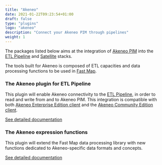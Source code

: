 ```yaml
---
title: "Akeneo"
date: 2021-01-22T09:23:54+01:00
draft: false
type: "plugins"
logo: "akeneo"
description: "Connect your Akeneo PIM through pipelines"
weight: 1
---
```


The packages listed below aims at the integration of [Akeneo PIM](https://www.akeneo.com) into the [ETL Pipeline](../../core-concept/satellite/pipeline) 
and [Satellite](../../core-concept/satellite) stacks.

The tools built for Akeneo is composed of ETL capacities and data processing functions to be used in
[Fast Map](../fast-map).

### The Akeneo plugin for ETL Pipeline

This plugin will enable Akeneo connectivity to the [ETL Pipeline](../../core-concept/satellite/pipeline), in order to
read and write from and to Akeneo PIM. This integration is compatible with both
[Akeneo Enterprise Edition client](https://github.com/akeneo/api-php-client-ee)
and the [Akeneo Community Edition client](https://github.com/akeneo/api-php-client).

[See detailed documentation](plugin)

### The Akeneo expression functions

This plugin will extend the Fast Map data processing library with new functions dedicated to Akeneo-specific
data formats and concepts.

[See detailed documentation](expression-language)
